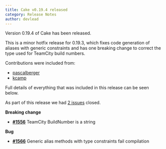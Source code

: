 ```yaml
---
title: Cake v0.19.4 released
category: Release Notes
author: devlead
---
```


Version 0.19.4 of Cake has been released.

This is a minor hotfix release for 0.19.3, which fixes code generation of aliases with generic constraints and has one breaking change to correct the type used for TeamCity build numbers.

Contributions were included from:

- [pascalberger](https://github.com/pascalberger)
- [kcamp](https://github.com/kcamp)

Full details of everything that was included in this release can be seen below.

<!--excerpt-->

As part of this release we had [2 issues](https://github.com/cake-build/cake/issues?milestone=38&state=closed) closed.


__Breaking change__

- [__#1556__](https://github.com/cake-build/cake/issues/1556) TeamCity BuildNumber is a string

__Bug__

- [__#1566__](https://github.com/cake-build/cake/issues/1566) Generic alias methods with type constraints fail compilation
